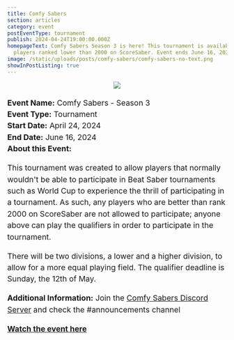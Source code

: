 ```yaml
---
title: Comfy Sabers
section: articles
category: event
postEventType: tournament
publish: 2024-04-24T19:00:00.000Z
homepageText: Comfy Sabers Season 3 is here! This tournament is available to
  players ranked lower than 2000 on ScoreSaber. Event ends June 16, 2024.
image: /static/uploads/posts/comfy-sabers/comfy-sabers-no-text.png
showInPostListing: true
---
```


<div class=container>
<div class="image">
    <img src="/uploads/posts/comfy-sabers/banner.png" />
</div>
<div class="text">
<b>Event Name:</b> Comfy Sabers - Season 3
<br />
<b>Event Type:</b> Tournament
<br />
<b>Start Date:</b> April 24, 2024
<br />
<b>End Date:</b> June 16, 2024
<br />
<b>About this Event:</b><p>This tournament was created to allow players that normally wouldn't be able to participate in Beat Saber tournaments such as World Cup to experience the thrill of participating in a tournament. As such, any players who are better than rank 2000 on ScoreSaber are not allowed to participate; anyone above can play the qualifiers in order to participate in the tournament.</p>
<p>There will be two divisions, a lower and a higher division, to allow for a more equal playing field. The qualifier deadline is Sunday, the 12th of May.</p>

<b>Additional Information:</b> Join the <a href="https://discord.gg/DP2d9kAzga">Comfy Sabers Discord Server</a> and check the #announcements channel

<p><b><a href="https://www.twitch.tv/comfysabers">Watch the event here</a></b></p>
</div>
</div>

<style>
.container {
  display: flex;
  gap: 20px;
  flex-wrap: wrap;
  justify-content: center;
}
.image {
  max-width: 505px;
  height: auto;
}
.text {
    flex: 1;
    line-height: 1.5;
    font-size: 1.1rem;
    min-width: 550px;
}
@media (max-width: 1100px) {
  figure {
    margin-bottom: 1rem;
  }
  .text {
    min-width: 100%;
  }
}
p {
  margin-bottom: 1rem;
}
</style>
